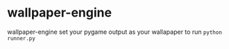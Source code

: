 # wallpaper-engine

wallpaper-engine set your pygame output as your wallapaper to run `python runner.py`

